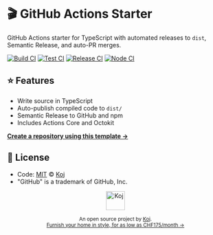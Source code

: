 # 🎬 GitHub Actions Starter

GitHub Actions starter for TypeScript with automated releases to `dist`, Semantic Release, and auto-PR merges.

[![Build CI](https://github.com/koj-co/firebase-sync/workflows/Build%20CI/badge.svg)](https://github.com/koj-co/firebase-sync/actions?query=workflow%3A%22Build+CI%22)
[![Test CI](https://github.com/koj-co/firebase-sync/workflows/Test%20CI/badge.svg)](https://github.com/koj-co/firebase-sync/actions?query=workflow%3A%22Test+CI%22)
[![Release CI](https://github.com/koj-co/firebase-sync/workflows/Release%20CI/badge.svg)](https://github.com/koj-co/firebase-sync/actions?query=workflow%3A%22Release+CI%22)
[![Node CI](https://github.com/koj-co/firebase-sync/workflows/Node%20CI/badge.svg)](https://github.com/koj-co/firebase-sync/actions?query=workflow%3A%22Node+CI%22)

## ⭐ Features

- Write source in TypeScript
- Auto-publish compiled code to `dist/`
- Semantic Release to GitHub and npm
- Includes Actions Core and Octokit

[**Create a repository using this template →**](https://github.com/koj-co/firebase-sync/generate)

## 📄 License

- Code: [MIT](./LICENSE) © [Koj](https://koj.co)
- "GitHub" is a trademark of GitHub, Inc.

<p align="center">
  <a href="https://koj.co">
    <img width="44" alt="Koj" src="https://kojcdn.com/v1598284251/website-v2/koj-github-footer_m089ze.svg">
  </a>
</p>
<p align="center">
  <sub>An open source project by <a href="https://koj.co">Koj</a>. <br> <a href="https://koj.co">Furnish your home in style, for as low as CHF175/month →</a></sub>
</p>
